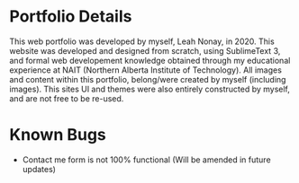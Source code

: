 # Portfolio Details
This web portfolio was developed by myself, Leah Nonay, in 2020. This website was developed and designed from scratch, using SublimeText 3, and formal web developement knowledge obtained through my educational experience at NAIT (Northern Alberta Institute of Technology). All images and content within this portfolio, belong/were created by myself (including images). This sites UI and themes were also entirely constructed by myself, and are not free to be re-used.


# Known Bugs
* Contact me form is not 100% functional (Will be amended in future updates)
